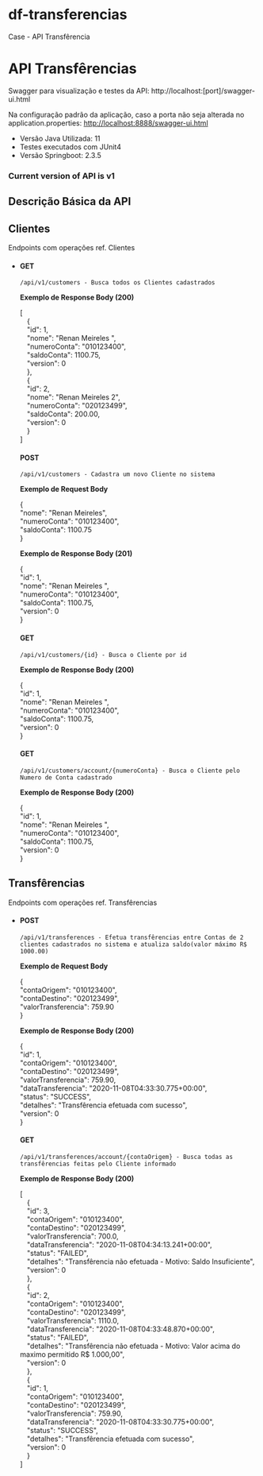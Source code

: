# df-transferencias
Case - API Transfêrencia

<h1>API Transfêrencias</h1>
<p>Swagger para visualização e testes da API: http://localhost:[port]/swagger-ui.html</p>

<p>Na configuração padrão da aplicação, caso a porta não seja alterada no application.properties: <a href="http://localhost:9876/swagger-ui.html" rel="nofollow">http://localhost:8888/swagger-ui.html</a></p>

* Versão Java Utilizada: 11 
* Testes executados com JUnit4
* Versão Springboot: 2.3.5

<h3>Current version of API is v1</h3>


<h2>Descrição Básica da API</h2>
<h2>Clientes</h2>
<p>Endpoints com operações ref. Clientes</p>
<ul>
  <li>
  	<h4>GET</h4>
  	<pre><code>/api/v1/customers - Busca todos os Clientes cadastrados</code></pre>
  	<p><strong>Exemplo de Response Body (200)</strong></p>
[
   <br>&emsp;{
        <br>&emsp;"id": 1,
        <br>&emsp;"nome": "Renan Meireles  ",
        <br>&emsp;"numeroConta": "010123400",
        <br>&emsp;"saldoConta": 1100.75,
        <br>&emsp;"version": 0
    <br>&emsp;},
    <br>&emsp;{
        <br>&emsp;"id": 2,
        <br>&emsp;"nome": "Renan Meireles 2",
        <br>&emsp;"numeroConta": "020123499",
        <br>&emsp;"saldoConta": 200.00,
        <br>&emsp;"version": 0
    <br>&emsp;}
<br>]


<h4>POST</h4>
    <pre><code>/api/v1/customers - Cadastra um novo Cliente no sistema</code></pre>
    <p><strong>Exemplo de Request Body</strong></p>

{
  <br>"nome": "Renan Meireles",</n>
  <br>"numeroConta": "010123400",</n>
  <br>"saldoConta": 1100.75</n>
<br>}

   <p><strong>Exemplo de Response Body (201)</strong></p>
{
	<br>"id": 1,
    <br>"nome": "Renan Meireles  ",
    <br>"numeroConta": "010123400",
    <br>"saldoConta": 1100.75,
    <br>"version": 0
<br>}
    
   <h4>GET</h4>
	<pre><code>/api/v1/customers/{id} - Busca o Cliente por id</code></pre>
	<p><strong>Exemplo de Response Body (200)</strong></p>
{
	<br>"id": 1,
    <br>"nome": "Renan Meireles  ",
    <br>"numeroConta": "010123400",
    <br>"saldoConta": 1100.75,
    <br>"version": 0
<br>}
    <h4>GET</h4>
	<pre><code>/api/v1/customers/account/{numeroConta} - Busca o Cliente pelo Numero de Conta cadastrado</code></pre>
	<p><strong>Exemplo de Response Body (200)</strong></p>
{
	<br>"id": 1,
    <br>"nome": "Renan Meireles  ",
    <br>"numeroConta": "010123400",
    <br>"saldoConta": 1100.75,
    <br>"version": 0
<br>}
  </li>
</ul>
  
<h2>Transfêrencias</h2>
<p>Endpoints com operações ref. Transfêrencias</p>

<ul>
  <li>
    <h4>POST</h4>
    <pre><code>/api/v1/transferences - Efetua transfêrencias entre Contas de 2 clientes cadastrados no sistema e atualiza saldo(valor máximo R$ 1000.00)</code></pre>
    <p><strong>Exemplo de Request Body</strong></p>

{
  <br>"contaOrigem": "010123400",
  <br>"contaDestino": "020123499",
  <br>"valorTransferencia": 759.90
<br>}

<p><strong>Exemplo de Response Body (200)</strong></p>
{
        <br>"id": 1,
        <br>"contaOrigem": "010123400",
        <br>"contaDestino": "020123499",
        <br>"valorTransferencia": 759.90,
        <br>"dataTransferencia": "2020-11-08T04:33:30.775+00:00",
        <br>"status": "SUCCESS",
        <br>"detalhes": "Transfêrencia efetuada com sucesso",
        <br>"version": 0
<br>}

  
<h4>GET</h4>
  	<pre><code>/api/v1/transferences/account/{contaOrigem} - Busca todas as transfêrencias feitas pelo Cliente informado</code></pre>
  	<p><strong>Exemplo de Response Body (200)</strong></p>
  	
[
    <br>&emsp;{
        <br>&emsp;"id": 3,
        <br>&emsp;"contaOrigem": "010123400",
        <br>&emsp;"contaDestino": "020123499",
        <br>&emsp;"valorTransferencia": 700.0,
        <br>&emsp;"dataTransferencia": "2020-11-08T04:34:13.241+00:00",
        <br>&emsp;"status": "FAILED",
        <br>&emsp;"detalhes": "Transfêrencia não efetuada - Motivo: Saldo Insuficiente",
        <br>&emsp;"version": 0
    <br>&emsp;},
    <br>&emsp;{
        <br>&emsp;"id": 2,
        <br>&emsp;"contaOrigem": "010123400",
        <br>&emsp;"contaDestino": "020123499",
        <br>&emsp;"valorTransferencia": 1110.0,
        <br>&emsp;"dataTransferencia": "2020-11-08T04:33:48.870+00:00",
        <br>&emsp;"status": "FAILED",
        <br>&emsp;"detalhes": "Transfêrencia não efetuada - Motivo: Valor acima do maximo permitido R$ 1.000,00",
        <br>&emsp;"version": 0
    <br>&emsp;},
    <br>&emsp;{
        <br>&emsp;"id": 1,
        <br>&emsp;"contaOrigem": "010123400",
        <br>&emsp;"contaDestino": "020123499",
        <br>&emsp;"valorTransferencia": 759.90,
        <br>&emsp;"dataTransferencia": "2020-11-08T04:33:30.775+00:00",
        <br>&emsp;"status": "SUCCESS",
        <br>&emsp;"detalhes": "Transfêrencia efetuada com sucesso",
        <br>&emsp;"version": 0
    <br>&emsp;}
<br>]
  </li>
</ul>
